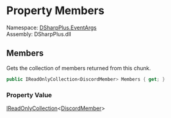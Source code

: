 # Property Members

Namespace: [DSharpPlus.EventArgs](DSharpPlus.EventArgs.md)  
Assembly: DSharpPlus.dll

## <a id="DSharpPlus_EventArgs_GuildMembersChunkEventArgs_Members"></a>Members

Gets the collection of members returned from this chunk.

```csharp
public IReadOnlyCollection<DiscordMember> Members { get; }
```

### Property Value

[IReadOnlyCollection](https://learn.microsoft.com/dotnet/api/system.collections.generic.ireadonlycollection\-1)<[DiscordMember](DSharpPlus.Entities.DiscordMember.md)\>


